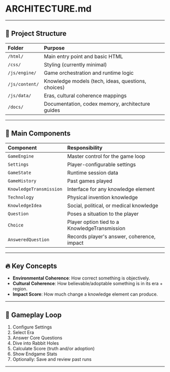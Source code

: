 # ARCHITECTURE.md

---

## 📜 Project Structure

| Folder | Purpose |
|:---|:---|
| `/html/` | Main entry point and basic HTML |
| `/css/` | Styling (currently minimal) |
| `/js/engine/` | Game orchestration and runtime logic |
| `/js/content/` | Knowledge models (tech, ideas, questions, choices) |
| `/js/data/` | Eras, cultural coherence mappings |
| `/docs/` | Documentation, codex memory, architecture guides |

---

## 🧠 Main Components

| Component | Responsibility |
|:---|:---|
| `GameEngine` | Master control for the game loop |
| `Settings` | Player-configurable settings |
| `GameState` | Runtime session data |
| `GameHistory` | Past games played |
| `KnowledgeTransmission` | Interface for any knowledge element |
| `Technology` | Physical invention knowledge |
| `KnowledgeIdea` | Social, political, or medical knowledge |
| `Question` | Poses a situation to the player |
| `Choice` | Player option tied to a KnowledgeTransmission |
| `AnsweredQuestion` | Records player's answer, coherence, impact |

---

## 🔥 Key Concepts

- **Environmental Coherence**: How correct something is objectively.
- **Cultural Coherence**: How believable/adoptable something is in its era + region.
- **Impact Score**: How much change a knowledge element can produce.

---

## 🚀 Gameplay Loop

1. Configure Settings
2. Select Era
3. Answer Core Questions
4. Dive into Rabbit Holes
5. Calculate Score (truth and/or adoption)
6. Show Endgame Stats
7. Optionally: Save and review past runs

---


